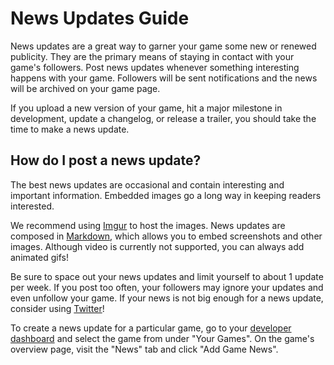 # News Updates Guide

News updates are a great way to garner your game some new or renewed publicity. They are the primary means of staying in contact with your game's followers. Post news updates whenever something interesting happens with your game. Followers will be sent notifications and the news will be archived on your game page.

If you upload a new version of your game, hit a major milestone in development, update a changelog, or release a trailer, you should take the time to make a news update.

## How do I post a news update?

The best news updates are occasional and contain interesting and important information. Embedded images go a long way in keeping readers interested.

We recommend using [Imgur](http://imgur.com/) to host the images. News updates are composed in [Markdown](https://help.gamejolt.com/markdown), which allows you to embed screenshots and other images. Although video is currently not supported, you can always add animated gifs!

Be sure to space out your news updates and limit yourself to about 1 update per week. If you post too often, your followers may ignore your updates and even unfollow your game. If your news is not big enough for a news update, consider using [Twitter](www.twitter.com)!

To create a news update for a particular game, go to your [developer dashboard](http://gamejolt.com/dashboard/) and select the game from under "Your Games". On the game's overview page, visit the "News" tab and click "Add Game News".
